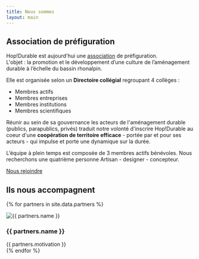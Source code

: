 ```yaml
---
title: Nous sommes
layout: main
---
```


## Association de préfiguration  

Hop!Durable est aujourd'hui une [association](http://www.journal-officiel.gouv.fr/publications/assoc/pdf/2016/0040/JOAFE_PDF_Unitaire_20160040_00728.pdf) de préfiguration.  
L'objet : la promotion et le développement d’une culture de l’aménagement durable à l’échelle du bassin rhonalpin.  

Elle est organisée selon un **Directoire collégial** regroupant 4 collèges :

 - Membres actifs  
 - Membres entreprises  
 - Membres institutions  
 - Membres scientifiques  

Réunir au sein de sa gouvernance les acteurs de l'aménagement durable (publics, parapublics, privés) traduit notre volonté d'inscrire Hop!Durable au coeur d'une **coopération de territoire efficace** - portée par et pour ses acteurs - qui impulse et porte une dynamique sur la durée.  

L’équipe à plein temps est composée de 3 membres actifs bénévoles.
Nous recherchons une quatrième personne Artisan - designer - concepteur.

<a href="offre-artisan-designer.html" class="button">Nous rejoindre</a>

## Ils nous accompagnent  

{% for partners in site.data.partners %}
<div class="partners-list">
  <img src="assets/images/{{ partners.logo }}" alt="{{ partners.name }}">
  <div class="partners-list__information">
    <h3>{{ partners.name }}</h3>
    {{ partners.motivation }}
  </div>
</div>
{% endfor %}
